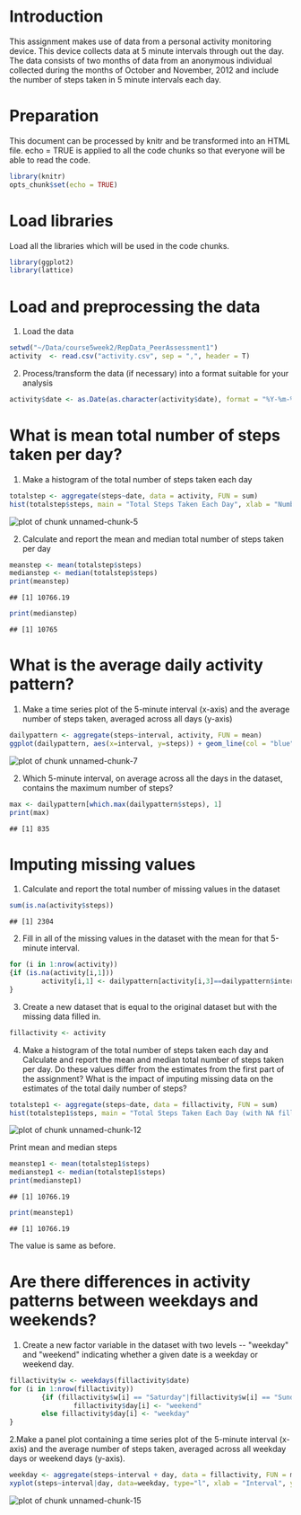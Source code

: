 Introduction
============

This assignment makes use of data from a personal activity monitoring device. This device collects data at 5 minute intervals through out the day. The data consists of two months of data from an anonymous individual collected during the months of October and November, 2012 and include the number of steps taken in 5 minute intervals each day.

Preparation
===========

This document can be processed by knitr and be transformed into an HTML file. echo = TRUE is applied to all the code chunks so that everyone will be able to read the code.


```r
library(knitr)
opts_chunk$set(echo = TRUE)
```

Load libraries
==============

Load all the libraries which will be used in the code chunks.


```r
library(ggplot2)
library(lattice)
```

Load and preprocessing the data
===============================

1. Load the data


```r
setwd("~/Data/course5week2/RepData_PeerAssessment1")
activity  <- read.csv("activity.csv", sep = ",", header = T)
```

2. Process/transform the data (if necessary) into a format suitable for your analysis


```r
activity$date <- as.Date(as.character(activity$date), format = "%Y-%m-%d")
```

What is mean total number of steps taken per day?
=================================================

1. Make a histogram of the total number of steps taken each day


```r
totalstep <- aggregate(steps~date, data = activity, FUN = sum)
hist(totalstep$steps, main = "Total Steps Taken Each Day", xlab = "Number of Steps", col = "yellow")
```

![plot of chunk unnamed-chunk-5](figure/unnamed-chunk-5-1.png)

2. Calculate and report the mean and median total number of steps taken per day


```r
meanstep <- mean(totalstep$steps)
medianstep <- median(totalstep$steps)
print(meanstep)
```

```
## [1] 10766.19
```

```r
print(medianstep)
```

```
## [1] 10765
```

What is the average daily activity pattern?
===========================================
1. Make a time series plot of the 5-minute interval (x-axis) and the average number of steps taken, averaged across all days (y-axis)


```r
dailypattern <- aggregate(steps~interval, activity, FUN = mean)
ggplot(dailypattern, aes(x=interval, y=steps)) + geom_line(col = "blue")
```

![plot of chunk unnamed-chunk-7](figure/unnamed-chunk-7-1.png)

2. Which 5-minute interval, on average across all the days in the dataset, contains the maximum number of steps?


```r
max <- dailypattern[which.max(dailypattern$steps), 1]
print(max)
```

```
## [1] 835
```

Imputing missing values
=======================
1. Calculate and report the total number of missing values in the dataset


```r
sum(is.na(activity$steps))
```

```
## [1] 2304
```

2. Fill in all of the missing values in the dataset with the mean for that 5-minute interval.


```r
for (i in 1:nrow(activity)) 
{if (is.na(activity[i,1])) 
        activity[i,1] <- dailypattern[activity[i,3]==dailypattern$interval, ]$steps
}
```

3. Create a new dataset that is equal to the original dataset but with the missing data filled in.


```r
fillactivity <- activity
```

4. Make a histogram of the total number of steps taken each day and Calculate and report the mean and median total number of steps taken per day. Do these values differ from the estimates from the first part of the assignment? What is the impact of imputing missing data on the estimates of the total daily number of steps?


```r
totalstep1 <- aggregate(steps~date, data = fillactivity, FUN = sum)
hist(totalstep1$steps, main = "Total Steps Taken Each Day (with NA filled in)", xlab = "Number of Steps", col = "green")
```

![plot of chunk unnamed-chunk-12](figure/unnamed-chunk-12-1.png)

Print mean and median steps


```r
meanstep1 <- mean(totalstep1$steps)
medianstep1 <- median(totalstep1$steps)
print(medianstep1)
```

```
## [1] 10766.19
```

```r
print(meanstep1)
```

```
## [1] 10766.19
```
The value is same as before.

Are there differences in activity patterns between weekdays and weekends?
==============================================================================

1. Create a new factor variable in the dataset with two levels -- "weekday" and "weekend" indicating whether a given date is a weekday or weekend day.


```r
fillactivity$w <- weekdays(fillactivity$date)
for (i in 1:nrow(fillactivity)) 
        {if (fillactivity$w[i] == "Saturday"|fillactivity$w[i] == "Sunday")
                fillactivity$day[i] <- "weekend"
        else fillactivity$day[i] <- "weekday"
}
```

2.Make a panel plot containing a time series plot of the 5-minute interval (x-axis) and the average number of steps taken, averaged across all weekday days or weekend days (y-axis).


```r
weekday <- aggregate(steps~interval + day, data = fillactivity, FUN = mean)
xyplot(steps~interval|day, data=weekday, type="l", xlab = "Interval", ylab= "Number of steps")
```

![plot of chunk unnamed-chunk-15](figure/unnamed-chunk-15-1.png)
